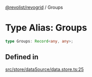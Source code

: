 [@revolist/revogrid](README.md) / Groups

# Type Alias: Groups

```ts
type Groups: Record<any, any>;
```

## Defined in

[src/store/dataSource/data.store.ts:25](https://github.com/revolist/revogrid/blob/a649ddca5a4a20f5f68ee92610066873d77a049a/src/store/dataSource/data.store.ts#L25)
